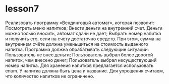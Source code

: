 # lesson7
Реализовать программу «Вендинговый автомат», которая позволит:
Посмотреть меню напитков;
Внести деньги на внутренний счет. Деньги можно только вносить, автомат сдачи не даёт;
Выбрать номер напитка и получить его, если на счету достаточно средств. При этом, сумма на внутреннем счёте должна уменьшиться на стоимость выданного напитка.
Программа должна обрабатывать следующие ситуации:
Пользователь не внес деньги;
Пользователь выбрал более дорогой напиток, чем внесено денег;
Пользователь выбрал несуществующий номер напитка.
Для хранения напитков предлагается использовать enum. У напитка должна быть цена и название.  Для упрощения считаем, что количество напитков не ограничено.
